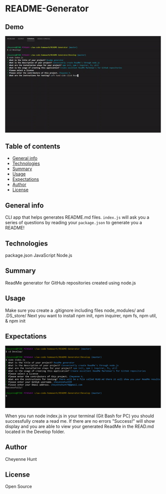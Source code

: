 # README-Generator

## Demo
![READ_ME](gif/demo.gif)
## Table of contents

- [General info](#general-info)
- [Technologies](#Technologies)
- [Summary](#Summary)
- [Usage](#Usage)
- [Expectations](#Expectations)
- [Author](#Author)
- [License](#License)

## General info

CLI app that helps generates README.md files. `index.js` will ask you a series of questions by reading your `package.json` to generate you a README!

## Technologies

package.json
JavaScript
Node.js

## Summary

ReadMe generator for GitHub repositories created using node.js


## Usage

Make sure you create a .gitignore including files node_modules/ and .DS_store/
Next you want to install npm init, npm inquirer, npm fs, npm util, & npm init

## Expectations
![READ_ME](img/expectations.png)

When you run node index.js in your terminal (Git Bash for PC) you should successfully create a read me. If there are no errors "Success!" will show display and you
are able to view your generated ReadMe in the READ.md located in the Develop folder. 


## Author

Cheyenne Hunt

## License

Open Source